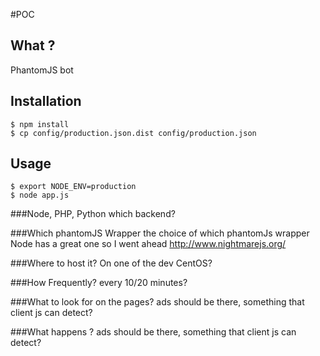 #POC

## What ?
   PhantomJS bot

## Installation
    $ npm install
    $ cp config/production.json.dist config/production.json

## Usage
    $ export NODE_ENV=production
    $ node app.js


###Node, PHP, Python
which backend?


###Which phantomJS Wrapper
the choice of which phantomJs  wrapper
Node has a great one so I went ahead
http://www.nightmarejs.org/


###Where to host it?
On one of the dev CentOS?


###How Frequently?
every 10/20 minutes?


###What to look for on the pages?
ads should be there, something that client js can detect?

###What happens ?
ads should be there, something that client js can detect?
